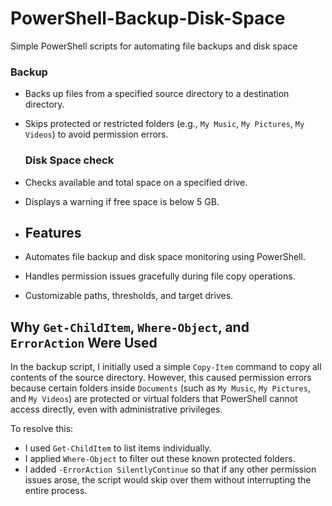 # PowerShell-Backup-Disk-Space
Simple PowerShell scripts for automating file backups and disk space
###  Backup
- Backs up files from a specified source directory to a destination directory.
- Skips protected or restricted folders (e.g., `My Music`, `My Pictures`, `My Videos`) to avoid permission errors.

  ### Disk Space check
- Checks available and total space on a specified drive.
- Displays a warning if free space is below 5 GB.

- ## Features
- Automates file backup and disk space monitoring using PowerShell.
- Handles permission issues gracefully during file copy operations.
- Customizable paths, thresholds, and target drives.

 ##  Why `Get-ChildItem`, `Where-Object`, and `ErrorAction` Were Used
In the backup script, I initially used a simple `Copy-Item` command to copy all contents of the source directory. However, this caused permission errors because certain folders inside `Documents` (such as `My Music`, `My Pictures`, and `My Videos`) are protected or virtual folders that PowerShell cannot access directly, even with administrative privileges.

To resolve this:
- I used `Get-ChildItem` to list items individually.
- I applied `Where-Object` to filter out these known protected folders.
- I added `-ErrorAction SilentlyContinue` so that if any other permission issues arose, the script would skip over them without interrupting the entire process.
